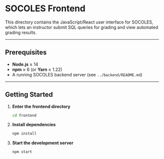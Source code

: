 # SOCOLES Frontend

This directory contains the JavaScript/React user interface for SOCOLES, which lets an instructor submit SQL queries for grading and view automated grading results.

---

## Prerequisites

- **Node.js** ≥ 14  
- **npm** ≥ 6 (or **Yarn** ≥ 1.22)  
- A running SOCOLES backend server (see `../backend/README.md`)

---

## Getting Started

1. **Enter the frontend directory**  
   ```bash
   cd frontend
2. **Install dependencies**
   ```bash
   npm install

3. **Start the development server**
   ```bash
   npm start